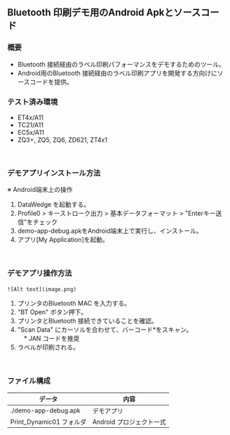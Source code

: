 ## Bluetooth 印刷デモ用のAndroid Apkとソースコード

### 概要

- Bluetooth 接続経由のラベル印刷パフォーマンスをデモするためのツール。
- Android用のBluetooth 接続経由のラベル印刷アプリを開発する方向けにソースコードを提供。

### テスト済み環境

- ET4x/A11
- TC21/A11
- EC5x/A11
- ZQ3+, ZQ5, ZQ6, ZD621, ZT4x1

</br>

### デモアプリインストール方法

※ Android端末上の操作
</br>

1. DataWedge を起動する。
1. Profile0 > キーストローク出力 > 基本データフォーマット > "Enterキー送信"をチェック 
1. demo-app-debug.apkをAndroid端末上で実行し、インストール。
1. アプリ[My Application]を起動。 

</br>

### デモアプリ操作方法

    ![Alt text](image.png)

1. プリンタのBluetooth MAC を入力する。
1. "BT Open" ボタン押下。
1. プリンタとBluetooth 接続できていることを確認。
1. "Scan Data" にカーソルを合わせて、バーコード*をスキャン。  
    　\* JAN コードを推奨
1. ラベルが印刷される。 

</br>

### ファイル構成

| データ | 内容 |
|-|-|
| ./demo-app-debug.apk | デモアプリ
| Print_Dynamic01 フォルダ  | Android プロジェクト一式
